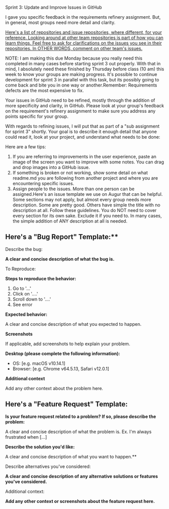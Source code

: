 Sprint 3: Update and Improve Issues in GitHub 

I gave you specific feedback in the requirements refinery assignment. But, in general, most groups need more detail and clarity. 

[Here's a list of repositories and issue repositories, where different, for your reference. Looking around at other team repositories is part of how you can learn things. Feel free to ask for clarifications on the issues you see in their repositories. In OTHER WORDS, comment on other team's issues.](https://github.com/computationalmystic/semester-project/blob/master/team-repositories.md) 

NOTE: I am making this due Monday because you really need this completed in many cases before starting sprint 3 out properly. With that in mind, I absolutely need these finished by Thursday before class (10 am) this week to know your groups are making progress. It's possible to continue development for sprint 3 in parallel with this task, but its possibly going to come back and bite you in one way or another.Remember: Requirements defects are the most expensive to fix.  

Your issues in GitHub need to be refined, mostly through the addition of more specificity and clarity, in GitHub. Please look at your group's feedback on the requirement's refinery assignment to make sure you address any points specific for your group. 

With regards to refining issues, I will put that as part of a "sub assignment for sprint 3" shortly. Your goal is to describe it enough detail that anyone could read it, look at your project, and understand what needs to be done: 

Here are a few tips:
1. If you are referring to improvements in the user experience, paste an image of the screen you want to improve with some notes. You can drag and drop images into a GitHub issue. 
2. If something is broken or not working, show some detail on what readme.md you are following from another project and where you are encountering specific issues. 
3. Assign people to the issues. More than one person can be assigned.Here's an issue template we use on Augur that can be helpful. Some sections may not apply, but almost every group needs more description. Some are pretty good. Others have simple the title with no description at all. Follow these guidelines. You do NOT need to cover every section for its own sake. Exclude it if you need to. In many cases, the simple addition of ANY description at all is needed. 


## Here's a "Bug Report" Template:**

Describe the bug:

**A clear and concise description of what the bug is.**

To Reproduce:

**Steps to reproduce the behavior:** 
1. Go to '...'
2. Click on '....'
3. Scroll down to '....'
4. See error


**Expected behavior:**

A clear and concise description of what you expected to happen.

**Screenshots**

If applicable, add screenshots to help explain your problem.

**Desktop (please complete the following information):**
- OS: [e.g. macOS v10.14.1]
- Browser: [e.g. Chrome v64.5.13, Safari v12.0.1]

**Additional context**

Add any other context about the problem here.

## Here's a "Feature Request" Template:

**Is your feature request related to a problem? If so, please describe the problem:**

A clear and concise description of what the problem is. Ex. I'm always frustrated when [...]

**Describe the solution you'd like:**

A clear and concise description of what you want to happen.**

Describe alternatives you've considered:

**A clear and concise description of any alternative solutions or features you've considered.**

Additional context:

**Add any other context or screenshots about the feature request here.**